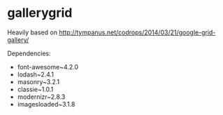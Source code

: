 gallerygrid
===============

Heavily based on http://tympanus.net/codrops/2014/03/21/google-grid-gallery/

Dependencies:
* font-awesome~4.2.0
* lodash~2.4.1
* masonry~3.2.1
* classie~1.0.1
* modernizr~2.8.3
* imagesloaded~3.1.8